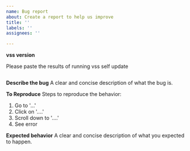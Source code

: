 ```yaml
---
name: Bug report
about: Create a report to help us improve
title: ''
labels: ''
assignees: ''

---
```


**vss version**

Please paste the results of running vss self update
```
```

**Describe the bug**
A clear and concise description of what the bug is.

**To Reproduce**
Steps to reproduce the behavior:
1. Go to '...'
2. Click on '....'
3. Scroll down to '....'
4. See error

**Expected behavior**
A clear and concise description of what you expected to happen.
